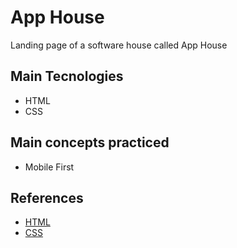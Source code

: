 # App House

Landing page of a software house called App House

## Main Tecnologies

- HTML
- CSS

## Main concepts practiced

- Mobile First

## References

- [HTML](https://developer.mozilla.org/pt-BR/docs/Web/HTML)
- [CSS](https://developer.mozilla.org/pt-BR/docs/Web/CSS)
